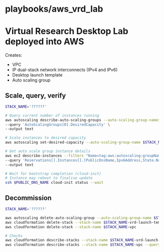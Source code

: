 # playbooks/aws_vrd_lab
# Virtual Research Desktop Lab deployed into AWS

Creates:
* VPC
* IP dual-stack network interconnects (IPv4 and IPv6)
* Desktop launch template
* Auto scaling group

## Scale, query, verify

```bash
STACK_NAME='??????'

# Query current number of instances running
aws autoscaling describe-auto-scaling-groups --auto-scaling-group-names $STACK_NAME-asg \
--query 'AutoScalingGroups[0].DesiredCapacity' \
--output text

# Scale instances to desired capacity
aws autoscaling set-desired-capacity --auto-scaling-group-name $STACK_NAME-asg --desired-capacity 0

# Get auto scale group instance details
aws ec2 describe-instances --filters "Name=tag:aws:autoscaling:groupName,Values=$STACK_NAME-asg" \
--query 'Reservations[].Instances[].[PublicDnsName,Ipv6Address,State.Name]' \
--output text

# Wait for bootstrap completion (cloud-init)
# Instance may reboot to finalise update
ssh $PUBLIC_DNS_NAME cloud-init status --wait
```

## Decommission

```bash
STACK_NAME='??????'

aws autoscaling delete-auto-scaling-group --auto-scaling-group-name $STACK_NAME-asg
aws cloudformation delete-stack --stack-name $STACK_NAME-vrd-launch-template
aws cloudformation delete-stack --stack-name $STACK_NAME-vpc

# Checks
aws cloudformation describe-stacks --stack-name $STACK_NAME-vrd-launch-template --query 'Stacks[0].StackStatus'
aws cloudformation describe-stacks --stack-name $STACK_NAME-vpc --query 'Stacks[0].StackStatus'
```
